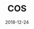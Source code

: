 ---
layout: site
title: "COS"
date: 2018-12-24
categories: [community]
version: 1.3.15
major: 1
minor: 3
patch: 15
slug: cosstores
link: https://www.cosstores.com/en_usd/index.html
submitter: lpolepeddi
permalink: /sites/:slug
---